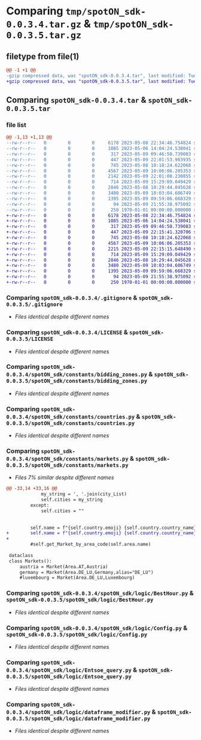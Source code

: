 # Comparing `tmp/spotON_sdk-0.0.3.4.tar.gz` & `tmp/spotON_sdk-0.0.3.5.tar.gz`

## filetype from file(1)

```diff
@@ -1 +1 @@
-gzip compressed data, was "spotON_sdk-0.0.3.4.tar", last modified: Tue May  9 22:02:11 2023, max compression
+gzip compressed data, was "spotON_sdk-0.0.3.5.tar", last modified: Tue May  9 22:15:45 2023, max compression
```

## Comparing `spotON_sdk-0.0.3.4.tar` & `spotON_sdk-0.0.3.5.tar`

### file list

```diff
@@ -1,13 +1,13 @@
--rw-r--r--   0        0        0     6178 2023-05-08 22:34:46.754824 spotON_sdk-0.0.3.4/.gitignore
--rw-r--r--   0        0        0     1085 2023-05-06 14:04:24.538041 spotON_sdk-0.0.3.4/LICENSE
--rw-r--r--   0        0        0      317 2023-05-09 09:46:50.739083 spotON_sdk-0.0.3.4/pyproject.toml
--rw-r--r--   0        0        0      447 2023-05-09 22:01:53.903935 spotON_sdk-0.0.3.4/spotON_sdk/__init__.py
--rw-r--r--   0        0        0      745 2023-05-08 10:18:24.622068 spotON_sdk-0.0.3.4/spotON_sdk/constants/bidding_zones.py
--rw-r--r--   0        0        0     4567 2023-05-09 10:06:06.205353 spotON_sdk-0.0.3.4/spotON_sdk/constants/countries.py
--rw-r--r--   0        0        0     2142 2023-05-09 22:01:08.230855 spotON_sdk-0.0.3.4/spotON_sdk/constants/markets.py
--rw-r--r--   0        0        0      714 2023-05-09 15:29:09.049429 spotON_sdk-0.0.3.4/spotON_sdk/logic/BestHour.py
--rw-r--r--   0        0        0     2846 2023-05-08 10:29:44.045628 spotON_sdk-0.0.3.4/spotON_sdk/logic/Config.py
--rw-r--r--   0        0        0     3480 2023-05-09 10:03:04.606749 spotON_sdk-0.0.3.4/spotON_sdk/logic/Entsoe_query.py
--rw-r--r--   0        0        0     1395 2023-05-09 09:59:06.668329 spotON_sdk-0.0.3.4/spotON_sdk/logic/dataframe_modifier.py
--rw-r--r--   0        0        0       94 2023-05-09 21:55:38.975092 spotON_sdk-0.0.3.4/tests/test.py
--rw-r--r--   0        0        0      250 1970-01-01 00:00:00.000000 spotON_sdk-0.0.3.4/PKG-INFO
+-rw-r--r--   0        0        0     6178 2023-05-08 22:34:46.754824 spotON_sdk-0.0.3.5/.gitignore
+-rw-r--r--   0        0        0     1085 2023-05-06 14:04:24.538041 spotON_sdk-0.0.3.5/LICENSE
+-rw-r--r--   0        0        0      317 2023-05-09 09:46:50.739083 spotON_sdk-0.0.3.5/pyproject.toml
+-rw-r--r--   0        0        0      447 2023-05-09 22:15:41.320706 spotON_sdk-0.0.3.5/spotON_sdk/__init__.py
+-rw-r--r--   0        0        0      745 2023-05-08 10:18:24.622068 spotON_sdk-0.0.3.5/spotON_sdk/constants/bidding_zones.py
+-rw-r--r--   0        0        0     4567 2023-05-09 10:06:06.205353 spotON_sdk-0.0.3.5/spotON_sdk/constants/countries.py
+-rw-r--r--   0        0        0     2215 2023-05-09 22:15:15.648490 spotON_sdk-0.0.3.5/spotON_sdk/constants/markets.py
+-rw-r--r--   0        0        0      714 2023-05-09 15:29:09.049429 spotON_sdk-0.0.3.5/spotON_sdk/logic/BestHour.py
+-rw-r--r--   0        0        0     2846 2023-05-08 10:29:44.045628 spotON_sdk-0.0.3.5/spotON_sdk/logic/Config.py
+-rw-r--r--   0        0        0     3480 2023-05-09 10:03:04.606749 spotON_sdk-0.0.3.5/spotON_sdk/logic/Entsoe_query.py
+-rw-r--r--   0        0        0     1395 2023-05-09 09:59:06.668329 spotON_sdk-0.0.3.5/spotON_sdk/logic/dataframe_modifier.py
+-rw-r--r--   0        0        0       94 2023-05-09 21:55:38.975092 spotON_sdk-0.0.3.5/tests/test.py
+-rw-r--r--   0        0        0      250 1970-01-01 00:00:00.000000 spotON_sdk-0.0.3.5/PKG-INFO
```

### Comparing `spotON_sdk-0.0.3.4/.gitignore` & `spotON_sdk-0.0.3.5/.gitignore`

 * *Files identical despite different names*

### Comparing `spotON_sdk-0.0.3.4/LICENSE` & `spotON_sdk-0.0.3.5/LICENSE`

 * *Files identical despite different names*

### Comparing `spotON_sdk-0.0.3.4/spotON_sdk/constants/bidding_zones.py` & `spotON_sdk-0.0.3.5/spotON_sdk/constants/bidding_zones.py`

 * *Files identical despite different names*

### Comparing `spotON_sdk-0.0.3.4/spotON_sdk/constants/countries.py` & `spotON_sdk-0.0.3.5/spotON_sdk/constants/countries.py`

 * *Files identical despite different names*

### Comparing `spotON_sdk-0.0.3.4/spotON_sdk/constants/markets.py` & `spotON_sdk-0.0.3.5/spotON_sdk/constants/markets.py`

 * *Files 7% similar despite different names*

```diff
@@ -33,14 +33,16 @@
             my_string = ', '.join(city_List)
             self.cities = my_string
         except:
             self.cities = ""
 
 
         self.name = f"{self.country.emoji} {self.country.country_name} {self.area_code} {self.cities}"
+        self.name = f"{self.country.emoji} {self.country.country_name}"
+
         #self.get_Market_by_area_code(self.area.name)
 
 dataclass
 class Markets():
     austria = Market(Area.AT,Austria)
     germany = Market(Area.DE_LU,Germany,alias="DE_LU")
     #luxembourg = Market(Area.DE_LU,Luxembourg)
```

### Comparing `spotON_sdk-0.0.3.4/spotON_sdk/logic/BestHour.py` & `spotON_sdk-0.0.3.5/spotON_sdk/logic/BestHour.py`

 * *Files identical despite different names*

### Comparing `spotON_sdk-0.0.3.4/spotON_sdk/logic/Config.py` & `spotON_sdk-0.0.3.5/spotON_sdk/logic/Config.py`

 * *Files identical despite different names*

### Comparing `spotON_sdk-0.0.3.4/spotON_sdk/logic/Entsoe_query.py` & `spotON_sdk-0.0.3.5/spotON_sdk/logic/Entsoe_query.py`

 * *Files identical despite different names*

### Comparing `spotON_sdk-0.0.3.4/spotON_sdk/logic/dataframe_modifier.py` & `spotON_sdk-0.0.3.5/spotON_sdk/logic/dataframe_modifier.py`

 * *Files identical despite different names*

